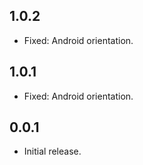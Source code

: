 ## 1.0.2
* Fixed: Android orientation.

## 1.0.1
* Fixed: Android orientation.

## 0.0.1

* Initial release.
